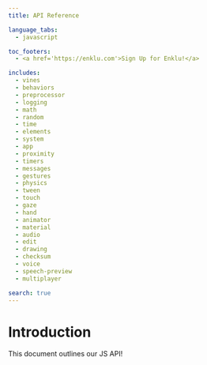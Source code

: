 ```yaml
---
title: API Reference

language_tabs:
  - javascript

toc_footers:
  - <a href='https://enklu.com'>Sign Up for Enklu!</a>

includes:
  - vines
  - behaviors
  - preprocessor
  - logging
  - math
  - random
  - time
  - elements
  - system
  - app
  - proximity
  - timers
  - messages
  - gestures
  - physics
  - tween
  - touch
  - gaze
  - hand
  - animator
  - material
  - audio
  - edit
  - drawing
  - checksum
  - voice
  - speech-preview
  - multiplayer

search: true
---
```


# Introduction

This document outlines our JS API!
